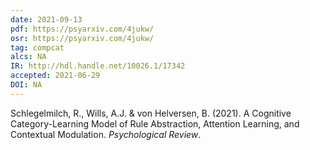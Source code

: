 ```yaml
---
date: 2021-09-13
pdf: https://psyarxiv.com/4jukw/
osr: https://psyarxiv.com/4jukw/
tag: compcat
alcs: NA
IR: http://hdl.handle.net/10026.1/17342
accepted: 2021-06-29
DOI: NA
---
```


Schlegelmilch, R., Wills, A.J. &  von Helversen, B. (2021). A Cognitive Category-Learning Model of Rule Abstraction, Attention Learning, and Contextual Modulation. _Psychological Review_.






